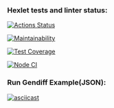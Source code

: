 ### Hexlet tests and linter status:
[![Actions Status](https://github.com/BuianovschiAlex/frontend-project-46/workflows/hexlet-check/badge.svg)](https://github.com/BuianovschiAlex/frontend-project-46/actions/workflows/hexlet-check)

[![Maintainability](https://api.codeclimate.com/v1/badges/84572fac80b17a216d52/maintainability)](https://codeclimate.com/github/BuianovschiAlex/frontend-project-46/maintainability)

[![Test Coverage](https://api.codeclimate.com/v1/badges/84572fac80b17a216d52/test_coverage)](https://codeclimate.com/github/BuianovschiAlex/frontend-project-46/test_coverage)

[![Node CI](https://github.com/BuianovschiAlex/frontend-project-46/actions/workflows/nodejs/badge.svg)](https://github.com/BuianovschiAlex/frontend-project-46/actions/workflows/nodejs)

### Run Gendiff Example(JSON):
[![asciicast](https://asciinema.org/a/551395.svg)](https://asciinema.org/a/551395)